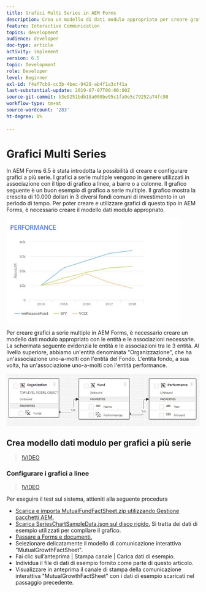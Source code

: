 ```yaml
---
title: Grafici Multi Series in AEM Forms
description: Crea un modello di dati modulo appropriato per creare grafici a più serie nei documenti stampati e nei documenti dei canali web.
feature: Interactive Communication
topics: development
audience: developer
doc-type: article
activity: implement
version: 6.5
topic: Development
role: Developer
level: Beginner
exl-id: f4af7cb9-cc3b-4bec-9428-ab4f1a3cf41a
last-substantial-update: 2019-07-07T00:00:00Z
source-git-commit: b3e9251bdb18a008be95c1fa9e5c79252a74fc98
workflow-type: tm+mt
source-wordcount: '283'
ht-degree: 0%

---
```


# Grafici Multi Series

In AEM Forms 6.5 è stata introdotta la possibilità di creare e configurare grafici a più serie. I grafici a serie multiple vengono in genere utilizzati in associazione con il tipo di grafico a linee, a barre o a colonne. Il grafico seguente è un buon esempio di grafico a serie multiple. Il grafico mostra la crescita di 10.000 dollari in 3 diversi fondi comuni di investimento in un periodo di tempo. Per poter creare e utilizzare grafici di questo tipo in AEM Forms, è necessario creare il modello dati modulo appropriato.

![Grafico a più serie](assets/seriescharts.jfif)

Per creare grafici a serie multiple in AEM Forms, è necessario creare un modello dati modulo appropriato con le entità e le associazioni necessarie. La schermata seguente evidenzia le entità e le associazioni tra le 3 entità. Al livello superiore, abbiamo un&#39;entità denominata &quot;Organizzazione&quot;, che ha un&#39;associazione uno-a-molti con l&#39;entità del Fondo. L&#39;entità fondo, a sua volta, ha un&#39;associazione uno-a-molti con l&#39;entità performance.

![Modello dati modulo](assets/formdatamodel.jfif)

## Crea modello dati modulo per grafici a più serie

>[!VIDEO](https://video.tv.adobe.com/v/26352?quality=12&learn=on)

### Configurare i grafici a linee

>[!VIDEO](https://video.tv.adobe.com/v/26353?quality=12&learn=on)

Per eseguire il test sul sistema, attieniti alla seguente procedura

* [Scarica e importa MutualFundFactSheet.zip utilizzando Gestione pacchetti AEM.](assets/mutualfundfactsheet.zip)
* [Scarica SeriesChartSampleData.json sul disco rigido.](assets/serieschartsampledata.json) Si tratta dei dati di esempio utilizzati per compilare il grafico.
* [Passare a Forms e documenti.](http://localhost:4502/aem/forms.html/content/dam/formsanddocuments)
* Selezionare delicatamente il modello di comunicazione interattiva &quot;MutualGrowthFactSheet&quot;.
* Fai clic sull’anteprima | Stampa canale | Carica dati di esempio.
* Individua il file di dati di esempio fornito come parte di questo articolo.
* Visualizzare in anteprima il canale di stampa della comunicazione interattiva &quot;MutualGrowthFactSheet&quot; con i dati di esempio scaricati nel passaggio precedente.
